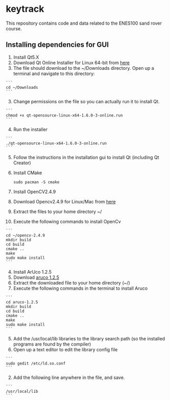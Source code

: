 keytrack
===

This repository contains code and data related to the ENES100 sand rover course.


Installing dependencies for GUI
---

1. Install Qt5.X
  1. Download Qt Online Installer for Linux 64-bit from [here](http://qt-project.org/downloads)
  2. The file should download to the ~/Downloads directory.  Open up a terminal and navigate to this directory:
  
    ```
    cd ~/Downloads
    ```
  3. Change permissions on the file so you can actually run it to install Qt.  
    
    ```
    chmod +x qt-opensource-linux-x64-1.6.0-3-online.run
    ```
  4.  Run the installer
    
    ```
    ./qt-opensource-linux-x64-1.6.0-3-online.run
    ```
  5.  Follow the instructions in the installation gui to install Qt (including Qt Creator)
2. Install CMake
    ```
    sudo pacman -S cmake
    ```

3. Install OpenCV2.4.9
  1. Download Opencv2.4.9 for Linux/Mac from [here](http://opencv.org/downloads.html)
  2. Extract the files to your home directory ~/
  3. Execute the following commands to install OpenCv

    ```
    cd ~/opencv-2.4.9
    mkdir build
    cd build
    cmake ..
    make
    sudo make install
    ```

4. Install ArUco 1.2.5
  1.  Download [aruco 1.2.5](http://sourceforge.net/projects/aruco/files/1.2.5/aruco-1.2.5.tgz/download)
  2.  Extract the downloaded file to your home directory (~/)
  3.  Execute the following commands in the terminal to install Aruco

    ```
    cd aruco-1.2.5
    mkdir build
    cd build
    cmake ..
    make
    sudo make install
    ```

5. Add the /usr/local/lib libraries to the library search path (so the installed programs are found by the compiler)
  1. Open up a text editor to edit the library config file
  
    ```
    sudo gedit /etc/ld.so.conf
    ```
  2. Add the following line anywhere in the file, and save.
    
    ```
    /usr/local/lib
    ```
